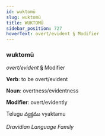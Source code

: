 ```yaml
---
id: wuktomü
slug: wuktomü
title: WUKTOMÜ
sidebar_position: 727
hoverText: overt/evident § Modifier
---
```


### wuktomü

*overt/evident* **§** Modifier

**Verb**: to be overt/evident

**Noun**: overtness/evidentness

**Modifier**: overt/evidently

Telugu వ్యక్తము vyaktamu 

*Dravidian Language Family*